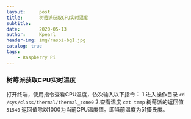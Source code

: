 ```yaml
---
layout:     post
title:      树莓派获取CPU实时温度
subtitle:   
date:       2020-05-13
author:     Kpearl
header-img: img/raspi-bg1.jpg
catalog: true
tags:
    - Raspberry Pi
---
```



### 树莓派获取CPU实时温度
打开终端，使用指令查看CPU温度，依次输入以下指令： 
1.进入操作目录
``` cd /sys/class/thermal/thermal_zone0 ```
2.查看温度
```cat temp```
树莓派的返回值 
```51540```
返回值除以1000为当前CPU温度值。即当前温度为51摄氏度。

